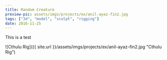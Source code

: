 ```yaml
---
title: Random Creature
preview-pic: assets/imgs/projects/ex/anil-ayaz-fin2.jpg
tags: ["3d", "model", "sculpt", "rigging"]
date: 2016-11-25
---
```


This is a test

![Cthulu Rig]({{ site.url }}/assets/imgs/projects/ex/anil-ayaz-fin2.jpg "Cthulu Rig")